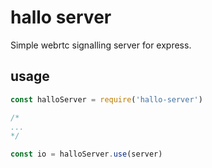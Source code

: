 # hallo server

Simple webrtc signalling server for express.

## usage

```javascript
const halloServer = require('hallo-server')

/*
...
*/

const io = halloServer.use(server)
```